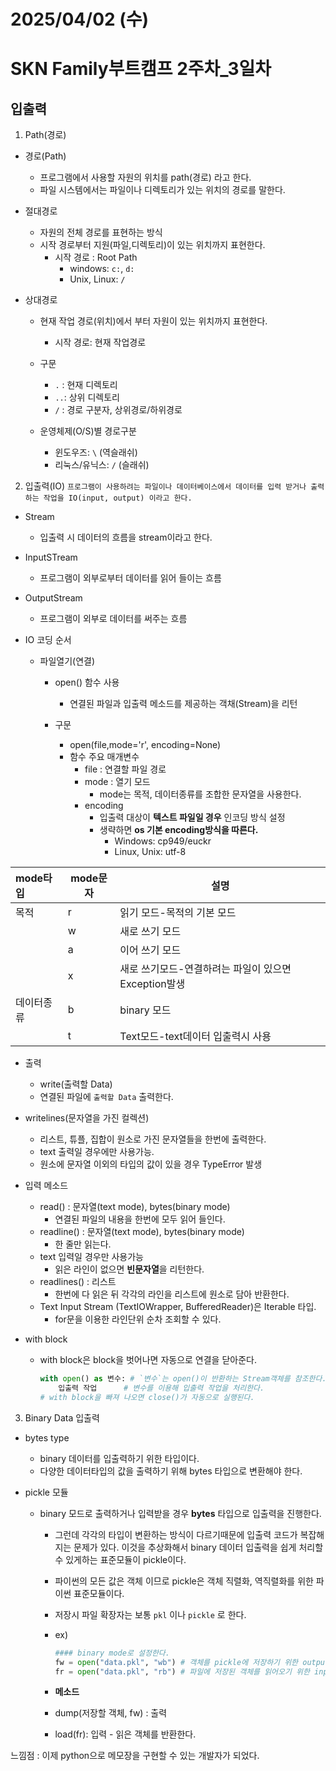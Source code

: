 # 2025/04/02 (수)
# SKN Family부트캠프 2주차_3일차

## 입출력 ## 

1. Path(경로)
  - 경로(Path)
    - 프로그램에서 사용할 자원의 위치를 path(경로) 라고 한다.
    - 파일 시스템에서는 파일이나 디렉토리가 있는 위치의 경로를 말한다.
   
  - 절대경로
    - 자원의 전체 경로를 표현하는 방식
    - 시작 경로부터 지원(파일,디렉토리)이 있는 위치까지 표현한다.
      - 시작 경로 : Root Path
        - windows: `c:`, `d:`
        - Unix, Linux: `/`
       
  - 상대경로
    - 현재 작업 경로(위치)에서 부터 자원이 있는 위치까지 표현한다.
        - 시작 경로: 현재 작업경로
    - 구문
        - `.` : 현재 디렉토리
        - `..`: 상위 디렉토리
        - `/` : 경로 구분자,  상위경로/하위경로
     
    - 운영체제(O/S)별 경로구분
      - 윈도우즈: `\` (역슬래쉬)
      - 리눅스/유닉스: `/` (슬래쉬)

2. 입출력(IO)
`프로그램이 사용하려는 파일이나 데이터베이스에서 데이터를 입력 받거나 출력하는 작업을 IO(input, output) 이라고 한다.`
  - Stream
    - 입출력 시 데이터의 흐름을 stream이라고 한다.
  - InputSTream
    - 프로그램이 외부로부터 데이터를 읽어 들이는 흐름
  - OutputStream
    - 프로그램이 외부로 데이터를 써주는 흐름

- IO 코딩 순서
  - 파일열기(연결)
    - open() 함수 사용
      - 연결된 파일과 입출력 메소드를 제공하는 객채(Stream)을 리턴
     
    - 구문
      - open(file,mode='r', encoding=None)
      - 함수 주요 매개변수
        - file : 연결할 파일 경로
        - mode : 열기 모드
            - mode는 목적, 데이터종류를 조합한 문자열을 사용한다.
        - encoding 
            - 입출력 대상이 **텍스트 파일일 경우** 인코딩 방식 설정
            - 생략하면  **os 기본 encoding방식을 따른다.**
                - Windows: cp949/euckr
                - Linux, Unix: utf-8
     
|mode타입|mode문자|설명|
|:-|-|-|
|목적|r|읽기 모드-목적의 기본 모드|
||w|새로 쓰기 모드|
||a|이어 쓰기 모드|
||x|새로 쓰기모드-연결하려는 파일이 있으면 Exception발생|
|데이터종류|b|binary 모드|
||t|Text모드-text데이터 입출력시 사용|

  - 출력
    - write(출력할 Data)
    - 연결된 파일에 `출력할 Data` 출력한다.
  - writelines(문자열을 가진 컬렉션)
    - 리스트, 튜플, 집합이 원소로 가진 문자열들을 한번에 출력한다.
    - text 출력일 경우에만 사용가능.
    - 원소에 문자열 이외의 타입의 값이 있을 경우 TypeError 발생

  - 입력 메소드
    - read() : 문자열(text mode), bytes(binary mode) 
      - 연결된 파일의 내용을 한번에 모두 읽어 들인다.
    - readline() : 문자열(text mode), bytes(binary mode)
      - 한 줄만 읽는다.
    - text 입력일 경우만 사용가능
      - 읽은 라인이 없으면 **빈문자열**을 리턴한다.
    - readlines() : 리스트
      - 한번에 다 읽은 뒤 각각의 라인을 리스트에 원소로 담아 반환한다.
    - Text Input Stream (TextIOWrapper, BufferedReader)은 Iterable 타입.
      - for문을 이용한 라인단위 순차 조회할 수 있다.

  - with block
    - with block은 block을 벗어나면 자동으로 연결을 닫아준다.
      ```python
      with open() as 변수: # `변수`는 open()이 반환하는 Stream객체를 참조한다.
          입출력 작업      # 변수를 이용해 입출력 작업을 처리한다.
      # with block을 빠져 나오면 close()가 자동으로 실행된다.
      ```
3. Binary Data 입출력
  - bytes type
    - binary 데이터를 입출력하기 위한 타입이다.
    - 다양한 데이터타입의 값을 출력하기 위해 bytes 타입으로 변환해야 한다.
   
  - pickle 모듈
    - binary 모드로 출력하거나 입력받을 경우 **bytes**  타입으로 입출력을 진행한다.
      - 그런데 각각의 타입이 변환하는 방식이 다르기때문에 입출력 코드가 복잡해 지는 문제가 있다. 이것을 추상화해서 binary 데이터 입출력을 쉽게 처리할 수 있게하는 표준모듈이 pickle이다.
      - 파이썬의 모든 값은 객체 이므로 pickle은 객체 직렬화, 역직렬화를 위한 파이썬 표준모듈이다.

      - 저장시 파일 확장자는 보통 `pkl` 이나 `pickle` 로 한다.
      - ex)
        ```python
        #### binary mode로 설정한다.
        fw = open("data.pkl", "wb") # 객체를 pickle에 저장하기 위한 output stream 생성
        fr = open("data.pkl", "rb") # 파일에 저장된 객체를 읽어오기 위한 input stream 생성
        ```
      - **메소드**
      - dump(저장할 객체, fw) : 출력
      - load(fr): 입력 - 읽은 객체를 반환한다.
     



느낌점 : 이제 python으로 메모장을 구현할 수 있는 개발자가 되었다.
